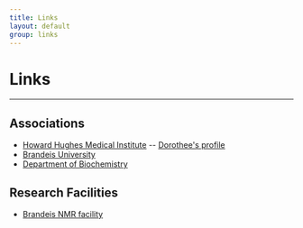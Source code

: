 ```yaml
---
title: Links
layout: default
group: links
---
```


# Links
---

## Associations
* [Howard Hughes Medical Institute](https://hhmi.org) -- [Dorothee's profile](https://www.hhmi.org/scientists/dorothee-kern)
* [Brandeis University](https://brandeis.edu)
* [Department of Biochemistry](https://brandeis.edu/biochemistry)

## Research Facilities
* [Brandeis NMR facility](https://sites.google.com/a/brandeis.edu/nmr/home)

